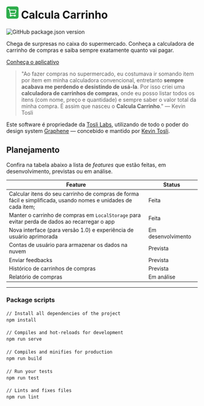 # ![Ícone do app Calcula Carrinho](/public/img/icons/favicon-32x32.png "Calcula Carrinho é uma mão na roda, não acha?") Calcula Carrinho
![GitHub package.json version](https://img.shields.io/github/package-json/v/kevintosli/calculacarrinho?color=2DAD4B&style=flat-square)

Chega de surpresas no caixa do supermercado. Conheça a calculadora de carrinho de compras e saiba sempre exatamente quanto vai pagar.

[Conheça o aplicativo](https://kevintosli.github.io/calculacarrinho/)

> "Ao fazer compras no supermercado, eu costumava ir somando item por item em minha calculadora convencional, entretanto **sempre acabava me perdendo e desistindo de usá-la**. Por isso criei uma **calculadora de carrinhos de compras**, onde eu posso listar todos os itens (com nome, preço e quantidade) e sempre saber o valor total da minha compra. É assim que nasceu o **Calcula Carrinho**." — Kevin Tosli

Este software é propriedade da [Tosli Labs](https://github.com/toslilabs), utilizando de todo o poder do design system [Graphene](http://bit.ly/graphenedesign) — concebido e mantido por [Kevin Tosli](http://bit.ly/tosli-github).

## Planejamento

Confira na tabela abaixo a lista de _features_ que estão feitas, em desenvolvimento, previstas ou em análise.

| Feature                                                                                                        | Status             |
| -------------------------------------------------------------------------------------------------------------- | ------------------ |
| Calcular itens do seu carrinho de compras de forma fácil e simplificada, usando nomes e unidades de cada item; | Feita              |
| Manter o carrinho de compras em `LocalStorage` para evitar perda de dados ao recarregar o app                  | Feita              |
| Nova interface (para versão 1.0) e experiência de usuário aprimorada                                           | Em desenvolvimento |
| Contas de usuário para armazenar os dados na nuvem                                                             | Prevista           |
| Enviar feedbacks                                                                                               | Prevista           |
| Histórico de carrinhos de compras                                                                              | Prevista           |
| Relatório de compras                                                                                           | Em análise         |

---

### Package scripts

```sh
// Install all dependencies of the project
npm install

// Compiles and hot-reloads for development
npm run serve

// Compiles and minifies for production
npm run build

// Run your tests
npm run test

// Lints and fixes files
npm run lint
```
